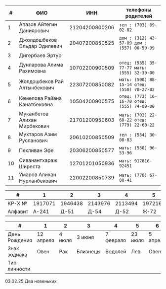 
| #   | ФИО                          | ИНН            | телефоны родителей                          |
| --- | ---------------------------- | -------------- | ------------------------------------------- |
| 1   | Апазов Айтегин Даниярович    | 21204200800206 | `тел : (703) 09-02-82`                      |
| 2   | Джолдошбеков Эльдар Эдилевич | 20407200850525 | `дом : (312) 43-57-09 дом : (557) 00-59-99` |
| 3   | Дигербаев Эртур              |                |                                             |
| 4   | Дунларова Алима Рахимовна    | 10702200900509 | `отец: (555) 35-77-77 мать: (555) 32-39-00` |
| 5   | Жолдошбеков Рай Алтынбекович | 22307200850082 | `мать: (500) 88-15-14 отец: (550) 70-27-02` |
| 6   | Кемелова Райана Канатбековна | 10504200900575 | `отец: (773) 16-16-70 отец: (555) 74-00-00` |
| 7   | Муканбетов Алихан Мирбекович | 21701200950603 | `мать: (703) 22-60-22 отец: (779) 22-60-22` |
| 8   | Мухтаров Азим Русланович     | 20610200850509 | `тел : (554) 30-08-83`                      |
| 9   | Пехливан Эфе                 | 20306200850577 | `мать: (550) 96-53-96`                      |
| 10  | Сиванантхараж Ширеста        | 12701201050936 | `мать: 917816-92451`                        |
| 11  | Умаров Алихан Нурланбекович  | 22002200850739 | `мать: (778) 67-80-41`                      |

| #       | 1       | 2       | 3       | 4       | 5       | 6       | 7       | 8      | 9   | 10       | 11      |
| ------- | ------- | ------- | ------- | ------- | ------- | ------- | ------- | ------ | --- | -------- | ------- |
| КР-Х №  | 1917071 | 1946438 | 2143976 | 2113494 | 1972165 | 2113856 | 2089658 | 202538 |     | R4713931 | 1841496 |
| Алфавит | А-241   | Д-51    | Д-54    | Д-52    | Ж-72    | К-151   | М-113   | М-114  | П-5 | С-41     | У-29    |

| #             | 1         | 2      | 3        | 4         | 5       | 6        | 7         | 8         | 9   | 10        | 11         |
| ------------- | --------- | ------ | -------- | --------- | ------- | -------- | --------- | --------- | --- | --------- | ---------- |
| День Рождения | 12 апреля | 4 июля | 3 июня   | 7 февраля | 23 июля | 5 апреля | 17 января | 6 октября |     | 27 января | 20 февраля |
| Знак зодиака  | Овен      | Рак    | Близнецы | Водолей   | Лев     | Овен     | Козерог   | Весы      |     | Водолей   | Рыбы       |
| Тип личности  |           |        |          |           |         |          |           |           |     |           |            |


03.02.25 Два новеньких